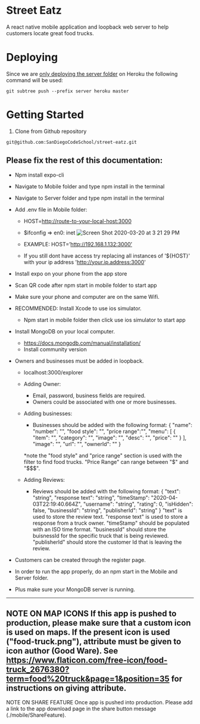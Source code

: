 # Street Eatz

A react native mobile application and loopback web server to help customers locate great food trucks.

# Deploying

Since we are [only deploying the server folder](https://medium.com/@shalandy/deploy-git-subdirectory-to-heroku-ea05e95fce1f) on Heroku the following command will be used:

```
git subtree push --prefix server heroku master
```

# Getting Started

1. Clone from Github repository 
```
git@github.com:SanDiegoCodeSchool/street-eatz.git
```


## Please fix the rest of this documentation:

- Npm install expo-cli
- Navigate to Mobile folder and type npm install in the terminal
- Navigate to Server folder and type  npm install in the terminal
- Add .env file in Mobile folder:
  - HOST=<http://route-to-your-local-host:3000>
  - $ifconfig => en0: inet <your ip is here>
  ![Screen Shot 2020-03-20 at 3 21 29 PM](https://user-images.githubusercontent.com/17171899/77211426-2fb75d80-6ac1-11ea-944c-4f7fb7a754e5.png)

  - EXAMPLE: HOST=’http://192.168.1.132:3000’
  - If you still dont have access try replacing all instances of '${HOST}' with your ip address 'http://your.ip.address:3000'  
- Install expo on your phone from the app store
- Scan QR code after npm start in mobile folder to start app
- Make sure your phone and computer are on the same Wifi.
- RECOMMENDED: Install Xcode to use ios simulator.
  - Npm start in mobile folder then click use ios simulator to start app
- Install MongoDB on your local computer.
  - https://docs.mongodb.com/manual/installation/
  - Install community version
- Owners and businesses must be added in loopback.
  - localhost:3000/explorer
  - Adding Owner:
    - Email, password, business fields are required.
    - Owners could be associated with one or more businesses.
  - Adding businesses:
    - Businesses should be added with the following format:
    {
    "name": 
    "number": "",
    "food style": "",
    "price range":"",
    "menu": [
          {
            "item": "",
            "category": "",
            "image": "",
            "desc": "",
            "price": ""
          }
        ],
        "image": "",
        "url": "",
        "ownerId": ""
    } 

    *note the "food style" and "price range" section is used with the filter to find food trucks.
    "Price Range" can range between "$" and "$$$".
  - Adding Reviews:
    - Reviews should be added with the following format:
    {
      "text": "string",
      "response text": "string",
      "timeStamp": "2020-04-03T22:19:40.664Z",
      "username": "string",
      "rating": 0,
      "isHidden": false,
      "businessId": "string",
      "publisherId": "string"
    }
  "text" is used to store the review text.
  "response text" is used to store a response from a truck owner.
  "timeStamp" should be populated with an ISO time format.
  "businessId" should store the buisnessId for the specific truck that is being reviewed.
  "publisherId" should store the customer Id that is leaving the review.
  
- Customers can be created through the register page.
- In order to run the app properly, do an npm start in the Mobile and Server folder.
- Plus make sure your MongoDB server is running.

-------------------------------------------------------------------------------------
NOTE ON MAP ICONS
If this app is pushed to production, please make sure that a custom icon is used on maps. If the present icon is used ("food-truck.png"), attribute must be given to icon author (Good Ware). See https://www.flaticon.com/free-icon/food-truck_2676380?term=food%20truck&page=1&position=35 for instructions on giving attribute.
-------------------------------------------------------------------------------------
NOTE ON SHARE FEATURE
Once app is pushed into production. Please add a link to the app download page in the share button message (./mobile/ShareFeature).


